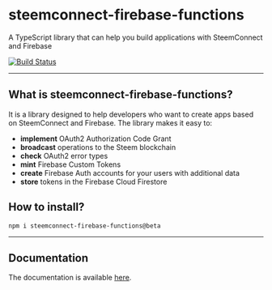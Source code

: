 # steemconnect-firebase-functions

A TypeScript library that can help you build applications with SteemConnect and Firebase

[![Build Status](https://travis-ci.org/jakipatryk/steemconnect-firebase-functions.svg?branch=master)](https://travis-ci.org/jakipatryk/steemconnect-firebase-functions)

---

## What is steemconnect-firebase-functions?

It is a library designed to help developers who want to create apps based on SteemConnect and Firebase. The library makes it easy to:

* **implement** OAuth2 Authorization Code Grant
* **broadcast** operations to the Steem blockchain
* **check** OAuth2 error types
* **mint** Firebase Custom Tokens
* **create** Firebase Auth accounts for your users with additional data
* **store** tokens in the Firebase Cloud Firestore

## How to install?

```
npm i steemconnect-firebase-functions@beta
```

---

## Documentation

The documentation is available [here](https://jakipatryk.github.io/steemconnect-firebase-functions).
